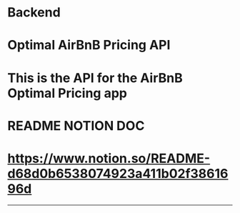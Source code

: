 # Backend

# Optimal AirBnB Pricing API

# This is the API for the AirBnB Optimal Pricing app

# README NOTION DOC 
# https://www.notion.so/README-d68d0b6538074923a411b02f3861696d

---